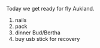Today we get ready for fly Aukland.

1. nails
2. pack
3. dinner Bud/Bertha
4. buy usb stick for recovery
